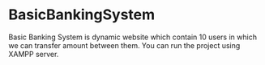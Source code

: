 # BasicBankingSystem
Basic Banking System is dynamic website which contain 10 users in which we can transfer amount between them. You can run the project using XAMPP server.




